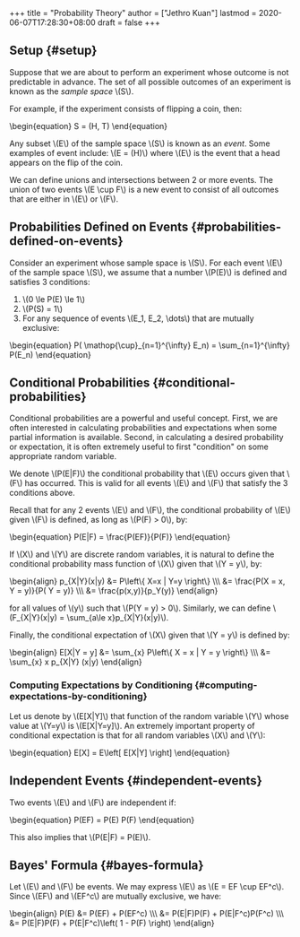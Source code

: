 +++
title = "Probability Theory"
author = ["Jethro Kuan"]
lastmod = 2020-06-07T17:28:30+08:00
draft = false
+++

## Setup {#setup}

Suppose that we are about to perform an experiment whose outcome is
not predictable in advance. The set of all possible outcomes of an
experiment is known as the _sample space_ \\(S\\).

For example, if the experiment consists of flipping a coin, then:

\begin{equation}
S = (H, T)
\end{equation}

Any subset \\(E\\) of the sample space \\(S\\) is known as an _event_. Some
examples of event include: \\(E = (H)\\) where \\(E\\) is the event that a
head appears on the flip of the coin.

We can define unions and intersections between 2 or more events. The
union of two events \\(E \cup F\\) is a new event to consist of all
outcomes that are either in \\(E\\) or \\(F\\).

## Probabilities Defined on Events {#probabilities-defined-on-events}

Consider an experiment whose sample space is \\(S\\). For each event \\(E\\)
of the sample space \\(S\\), we assume that a number \\(P(E)\\) is defined and
satisfies 3 conditions:

1.  \\(0 \le P(E) \le 1\\)
2.  \\(P(S) = 1\\)
3.  For any sequence of events \\(E_1, E_2, \dots\\) that are mutually
    exclusive:

\begin{equation}
P( \mathop{\cup}\_{n=1}^{\infty} E_n) = \sum\_{n=1}^{\infty} P(E_n)
\end{equation}

## Conditional Probabilities {#conditional-probabilities}

Conditional probabilities are a powerful and useful concept. First, we
are often interested in calculating probabilities and expectations
when some partial information is available. Second, in calculating a
desired probability or expectation, it is often extremely useful to
first "condition" on some appropriate random variable.

We denote \\(P(E|F)\\) the conditional probability that \\(E\\) occurs given
that \\(F\\) has occurred. This is valid for all events \\(E\\) and \\(F\\) that
satisfy the 3 conditions above.

Recall that for any 2 events \\(E\\) and \\(F\\), the conditional probability
of \\(E\\) given \\(F\\) is defined, as long as \\(P(F) > 0\\), by:

\begin{equation}
P(E|F) = \frac{P(EF)}{P(F)}
\end{equation}

If \\(X\\) and \\(Y\\) are discrete random variables, it is natural to define
the conditional probability mass function of \\(X\\) given that \\(Y = y\\),
by:

\begin{align}
p\_{X|Y}(x|y) &= P\left\\{ X=x | Y=y \right\\} \\\\\\
&= \frac{P(X = x, Y = y)}{P( Y = y)} \\\\\\
&= \frac{p(x,y)}{p_Y(y)}
\end{align}

for all values of \\(y\\) such that \\(P(Y = y) > 0\\). Similarly, we can
define \\(F\_{X|Y}(x|y) = \sum\_{a\le x}p\_{X|Y}(x|y)\\).

Finally, the conditional expectation of \\(X\\) given that \\(Y = y\\) is
defined by:

\begin{align}
E[X|Y = y] &= \sum\_{x} P\left\\{ X = x | Y = y \right\\} \\\\\\
&= \sum\_{x} x p\_{X|Y} (x|y)
\end{align}

### Computing Expectations by Conditioning {#computing-expectations-by-conditioning}

Let us denote by \\(E[X|Y]\\) that function of the random variable \\(Y\\)
whose value at \\(Y=y\\) is \\(E[X|Y=y]\\). An extremely important property of
conditional expectation is that for all random variables \\(X\\) and \\(Y\\):

\begin{equation}
E[X] = E\left[ E[X|Y] \right]
\end{equation}

## Independent Events {#independent-events}

Two events \\(E\\) and \\(F\\) are independent if:

\begin{equation}
P(EF) = P(E) P(F)
\end{equation}

This also implies that \\(P(E|F) = P(E)\\).

## Bayes' Formula {#bayes-formula}

Let \\(E\\) and \\(F\\) be events. We may express \\(E\\) as \\(E = EF \cup EF^c\\).
Since \\(EF\\) and \\(EF^c\\) are mutually exclusive, we have:

\begin{align}
P(E) &= P(EF) + P(EF^c) \\\\\\
&= P(E|F)P(F) + P(E|F^c)P(F^c) \\\\\\
&= P(E|F)P(F) + P(E|F^c)\left( 1 - P(F) \right)
\end{align}
